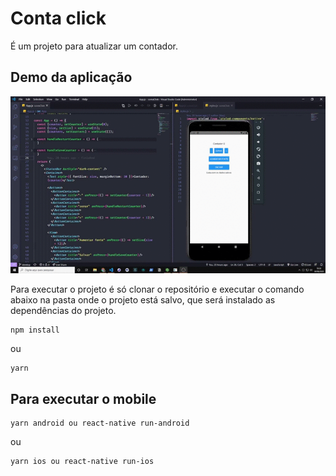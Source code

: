 # Conta click
É um projeto para atualizar um contador.

## Demo da aplicação
<img src="https://github.com/joseaugustodardengo/conta-click/blob/master/2020-08-30%2010-30-07.gif" width="800" />

Para executar o projeto é só clonar o repositório e executar o comando abaixo na pasta onde o projeto está salvo, que será instalado as dependências do projeto.
```
npm install
```
ou
```
yarn
```
## Para executar o mobile

```
yarn android ou react-native run-android
```
ou
```
yarn ios ou react-native run-ios
```
